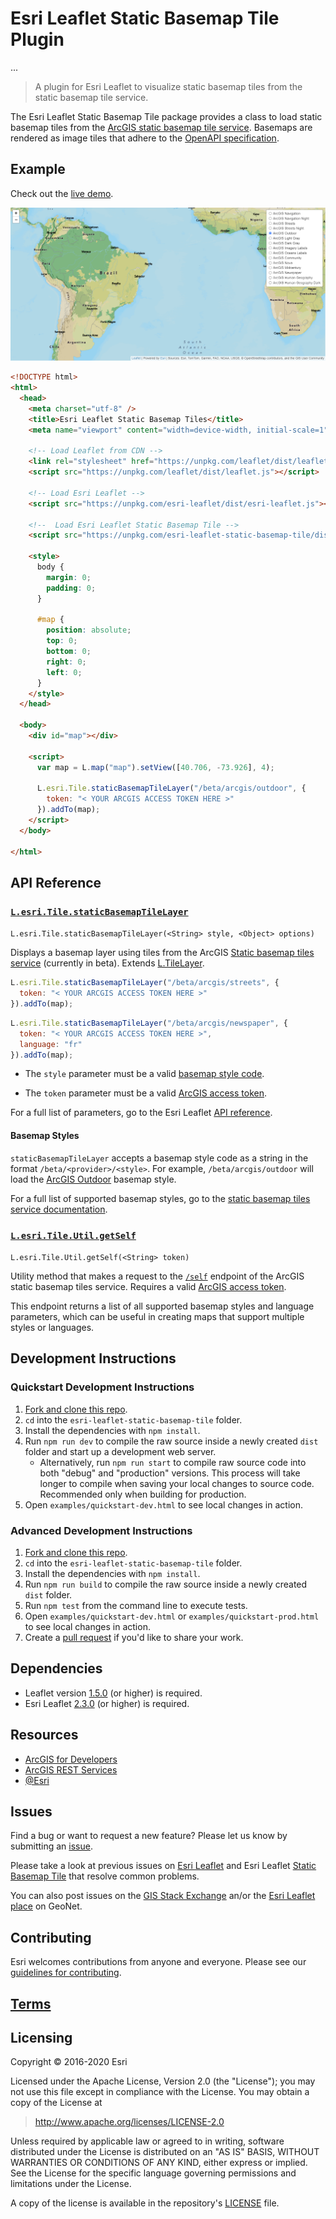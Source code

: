 # Esri Leaflet Static Basemap Tile Plugin

...

> A plugin for Esri Leaflet to visualize static basemap tiles 
from the static basemap tile service.

The Esri Leaflet Static Basemap Tile package provides a class to load static basemap tiles from the [ArcGIS static basemap tile service](https://developers.arcgis.com/rest/basemap-styles/). Basemaps are rendered as image tiles that adhere to the [OpenAPI specification](https://static-map-tiles-api.arcgis.com/arcgis/rest/services/static-basemap-tiles-service/beta/specification/open-api-v3-0/).

## Example

Check out the [live demo]().

![Example Image](example.png)

```html
<!DOCTYPE html>
<html>
  <head>
    <meta charset="utf-8" />
    <title>Esri Leaflet Static Basemap Tiles</title>
    <meta name="viewport" content="width=device-width, initial-scale=1" />

    <!-- Load Leaflet from CDN -->
    <link rel="stylesheet" href="https://unpkg.com/leaflet/dist/leaflet.css" />
    <script src="https://unpkg.com/leaflet/dist/leaflet.js"></script>

    <!-- Load Esri Leaflet -->
    <script src="https://unpkg.com/esri-leaflet/dist/esri-leaflet.js"></script>

    <!--  Load Esri Leaflet Static Basemap Tile -->
    <script src="https://unpkg.com/esri-leaflet-static-basemap-tile/dist/esri-leaflet-static-basemap-tile.js"></script>
    
    <style>
      body {
        margin: 0;
        padding: 0;
      }

      #map {
        position: absolute;
        top: 0;
        bottom: 0;
        right: 0;
        left: 0;
      }
    </style>
  </head>

  <body>
    <div id="map"></div>

    <script>
      var map = L.map("map").setView([40.706, -73.926], 4);

      L.esri.Tile.staticBasemapTileLayer("/beta/arcgis/outdoor", {
        token: "< YOUR ARCGIS ACCESS TOKEN HERE >"
      }).addTo(map);
    </script>
  </body>

</html>
```

## API Reference

### [`L.esri.Tile.staticBasemapTileLayer`]()

`L.esri.Tile.staticBasemapTileLayer(<String> style, <Object> options)`

Displays a basemap layer using tiles from the ArcGIS [Static basemap tiles service](https://developers.arcgis.com/rest/static-basemap-tiles/) (currently in beta). Extends [L.TileLayer](https://leafletjs.com/reference.html#tilelayer).

```js
L.esri.Tile.staticBasemapTileLayer("/beta/arcgis/streets", {
  token: "< YOUR ARCGIS ACCESS TOKEN HERE >"
}).addTo(map);
```

```js
L.esri.Tile.staticBasemapTileLayer("/beta/arcgis/newspaper", {
  token: "< YOUR ARCGIS ACCESS TOKEN HERE >",
  language: "fr"
}).addTo(map);
```

* The `style` parameter must be a valid [basemap style code](#basemap-styles).

* The `token` parameter must be a valid [ArcGIS access token](https://developers.arcgis.com/documentation/security-and-authentication/api-key-authentication/tutorials/create-an-api-key/).

For a full list of parameters, go to the Esri Leaflet [API reference]().

#### Basemap Styles

`staticBasemapTileLayer` accepts a basemap style code as a string in the format `/beta/<provider>/<style>`. For example, `/beta/arcgis/outdoor` will load the [ArcGIS Outdoor](https://developers.arcgis.com/rest/static-basemap-tiles/arcgis-outdoor-tile-get/) basemap style.

For a full list of supported basemap styles, go to the [static basemap tiles service documentation](https://developers.arcgis.com/rest/static-basemap-tiles/).

### [`L.esri.Tile.Util.getSelf`]()

`L.esri.Tile.Util.getSelf(<String> token)`

Utility method that makes a request to the [`/self`](https://developers.arcgis.com/rest/static-basemap-tiles/service-self-get/) endpoint of the ArcGIS static basemap tiles service. Requires a valid [ArcGIS access token](https://developers.arcgis.com/documentation/security-and-authentication/api-key-authentication/tutorials/create-an-api-key/).

This endpoint returns a list of all supported basemap styles and language parameters, which can be useful in creating maps that support multiple styles or languages.

## Development Instructions

### Quickstart Development Instructions

1. [Fork and clone this repo](https://help.github.com/articles/fork-a-repo).
2. `cd` into the `esri-leaflet-static-basemap-tile` folder.
3. Install the dependencies with `npm install`.
4. Run `npm run dev` to compile the raw source inside a newly created `dist` folder and start up a development web server.
   - Alternatively, run `npm run start` to compile raw source code into both "debug" and "production" versions. This process will take longer to compile when saving your local changes to source code. Recommended only when building for production.
5. Open `examples/quickstart-dev.html` to see local changes in action.

### Advanced Development Instructions

1. [Fork and clone this repo](https://help.github.com/articles/fork-a-repo).
2. `cd` into the `esri-leaflet-static-basemap-tile` folder.
3. Install the dependencies with `npm install`.
4. Run `npm run build` to compile the raw source inside a newly created `dist` folder.
5. Run `npm test` from the command line to execute tests.
6. Open `examples/quickstart-dev.html` or `examples/quickstart-prod.html` to see local changes in action.
7. Create a [pull request](https://help.github.com/articles/creating-a-pull-request) if you'd like to share your work.

## Dependencies

- Leaflet version [1.5.0](https://github.com/Leaflet/Leaflet/releases/tag/v1.5.0) (or higher) is required.
- Esri Leaflet [2.3.0](https://github.com/Esri/esri-leaflet/releases/tag/v2.3.0) (or higher) is required.

## Resources

- [ArcGIS for Developers](http://developers.arcgis.com)
- [ArcGIS REST Services](http://resources.arcgis.com/en/help/arcgis-rest-api/)
- [@Esri](http://twitter.com/esri)

## Issues

Find a bug or want to request a new feature? Please let us know by submitting an [issue](https://github.com/Esri/esri-leaflet-static-basemap-tile/issues).

Please take a look at previous issues on [Esri Leaflet](https://github.com/Esri/esri-leaflet/issues?labels=FAQ&milestone=&page=1&state=closed) and Esri Leaflet [Static Basemap Tile](https://github.com/Esri/esri-leaflet-static-basemap-tile/issues) that resolve common problems.

You can also post issues on the [GIS Stack Exchange](http://gis.stackexchange.com/questions/ask?tags=esri-leaflet,leaflet) an/or the [Esri Leaflet place](https://geonet.esri.com/discussion/create.jspa?sr=pmenu&containerID=1841&containerType=700&tags=esri-leaflet,leaflet) on GeoNet.

## Contributing

Esri welcomes contributions from anyone and everyone. Please see our [guidelines for contributing](https://github.com/Esri/esri-leaflet/blob/master/CONTRIBUTING.md).

## [Terms](https://github.com/Esri/esri-leaflet#terms)

## Licensing

Copyright &copy; 2016-2020 Esri

Licensed under the Apache License, Version 2.0 (the "License");
you may not use this file except in compliance with the License.
You may obtain a copy of the License at

> http://www.apache.org/licenses/LICENSE-2.0

Unless required by applicable law or agreed to in writing, software
distributed under the License is distributed on an "AS IS" BASIS,
WITHOUT WARRANTIES OR CONDITIONS OF ANY KIND, either express or implied.
See the License for the specific language governing permissions and
limitations under the License.

A copy of the license is available in the repository's [LICENSE](./LICENSE) file.
